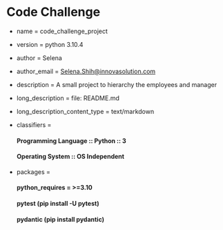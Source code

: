 
# Code Challenge

- name = code_challenge_project
- version = python 3.10.4
- author = Selena
- author_email = Selena.Shih@innovasolution.com
- description = A small project to hierarchy the employees and manager
- long_description = file: README.md
- long_description_content_type = text/markdown
- classifiers =
    #### Programming Language :: Python :: 3
    #### Operating System :: OS Independent

- packages = 
    #### python_requires = >=3.10
    #### pytest (pip install -U pytest)
    #### pydantic (pip install pydantic)


